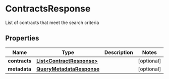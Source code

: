 

# ContractsResponse

List of contracts that meet the search criteria

## Properties

| Name | Type | Description | Notes |
|------------ | ------------- | ------------- | -------------|
|**contracts** | [**List&lt;ContractResponse&gt;**](ContractResponse.md) |  |  [optional] |
|**metadata** | [**QueryMetadataResponse**](QueryMetadataResponse.md) |  |  [optional] |



